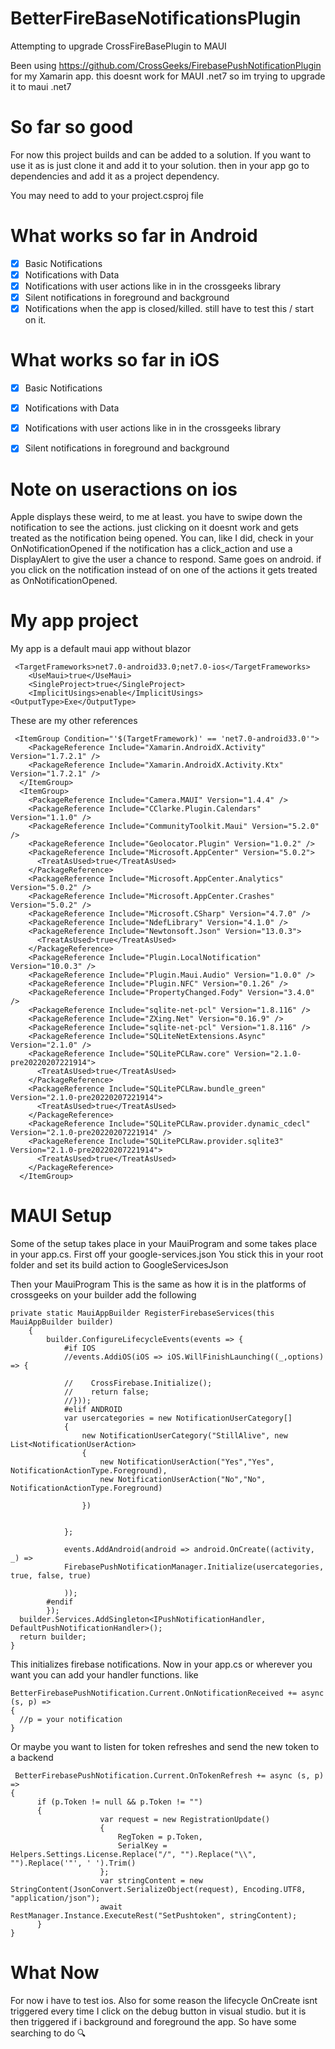 # BetterFireBaseNotificationsPlugin
Attempting to upgrade CrossFireBasePlugin to MAUI

Been using https://github.com/CrossGeeks/FirebasePushNotificationPlugin for my Xamarin app.
this doesnt work for MAUI .net7 so im trying to upgrade it to maui .net7 

# So far so good
For now this project builds and can be added to a solution.
If you want to use it as is just clone it and add it to your solution.
then in your app go to dependencies and add it as a project dependency.

You may need to add 
 <ItemGroup Condition="'$(TargetFramework)' == 'net7.0-android33.0'">
    <PackageReference Include="Xamarin.AndroidX.Activity" Version="1.7.2.1" />
    <PackageReference Include="Xamarin.AndroidX.Activity.Ktx" Version="1.7.2.1" />
  </ItemGroup>
  to your project.csproj file

# What works so far in Android
- [x] Basic Notifications <br/>
- [x] Notifications with Data<br/>
- [x] Notifications with user actions like in in the crossgeeks library<br/>
- [x] Silent notifications in foreground and background<br/>
- [x] Notifications when the app is closed/killed. still have to test this / start on it.<br/>
# What works so far in iOS
- [x] Basic Notifications <br/>
- [x] Notifications with Data<br/>
- [x] Notifications with user actions like in in the crossgeeks library<br/>
- [x] Silent notifications in foreground and background<br/>


# Note on useractions on ios
Apple displays these weird, to me at least.
you have to swipe down the notification to see the actions. just clicking on it doesnt work and gets treated as the notification being opened.
You can, like I did, check in your OnNotificationOpened if the notification has a click_action and use a DisplayAlert to give the user a chance to respond.
Same goes on android. if you click on the notification instead of on one of the actions it gets treated as OnNotificationOpened.

# My app project
My app is a default maui app without blazor
```
 <TargetFrameworks>net7.0-android33.0;net7.0-ios</TargetFrameworks>  
    <UseMaui>true</UseMaui>
    <SingleProject>true</SingleProject>
    <ImplicitUsings>enable</ImplicitUsings>
<OutputType>Exe</OutputType>
```
 These are my other references
```
 <ItemGroup Condition="'$(TargetFramework)' == 'net7.0-android33.0'">
    <PackageReference Include="Xamarin.AndroidX.Activity" Version="1.7.2.1" />
    <PackageReference Include="Xamarin.AndroidX.Activity.Ktx" Version="1.7.2.1" />
  </ItemGroup>
  <ItemGroup>
    <PackageReference Include="Camera.MAUI" Version="1.4.4" />
    <PackageReference Include="CClarke.Plugin.Calendars" Version="1.1.0" />
    <PackageReference Include="CommunityToolkit.Maui" Version="5.2.0" />
    <PackageReference Include="Geolocator.Plugin" Version="1.0.2" />
    <PackageReference Include="Microsoft.AppCenter" Version="5.0.2">
      <TreatAsUsed>true</TreatAsUsed>
    </PackageReference>
    <PackageReference Include="Microsoft.AppCenter.Analytics" Version="5.0.2" />
    <PackageReference Include="Microsoft.AppCenter.Crashes" Version="5.0.2" />
    <PackageReference Include="Microsoft.CSharp" Version="4.7.0" />
    <PackageReference Include="NdefLibrary" Version="4.1.0" />
    <PackageReference Include="Newtonsoft.Json" Version="13.0.3">
      <TreatAsUsed>true</TreatAsUsed>
    </PackageReference>
    <PackageReference Include="Plugin.LocalNotification" Version="10.0.3" />
    <PackageReference Include="Plugin.Maui.Audio" Version="1.0.0" />
    <PackageReference Include="Plugin.NFC" Version="0.1.26" />
    <PackageReference Include="PropertyChanged.Fody" Version="3.4.0" />
    <PackageReference Include="sqlite-net-pcl" Version="1.8.116" />
    <PackageReference Include="ZXing.Net" Version="0.16.9" />
    <PackageReference Include="sqlite-net-pcl" Version="1.8.116" />
    <PackageReference Include="SQLiteNetExtensions.Async" Version="2.1.0" />
    <PackageReference Include="SQLitePCLRaw.core" Version="2.1.0-pre20220207221914">
      <TreatAsUsed>true</TreatAsUsed>
    </PackageReference>
    <PackageReference Include="SQLitePCLRaw.bundle_green" Version="2.1.0-pre20220207221914">
      <TreatAsUsed>true</TreatAsUsed>
    </PackageReference>
    <PackageReference Include="SQLitePCLRaw.provider.dynamic_cdecl" Version="2.1.0-pre20220207221914" />
    <PackageReference Include="SQLitePCLRaw.provider.sqlite3" Version="2.1.0-pre20220207221914">
      <TreatAsUsed>true</TreatAsUsed>
    </PackageReference>
  </ItemGroup>
 ``` 
# MAUI Setup
Some of the setup takes place in your MauiProgram and some takes place in your app.cs.
First off your google-services.json
You stick this in your root folder and set its build action to GoogleServicesJson

Then your MauiProgram
This is the same as how it is in the platforms of crossgeeks
on your builder add the following
```CSharp
private static MauiAppBuilder RegisterFirebaseServices(this MauiAppBuilder builder)
    {
        builder.ConfigureLifecycleEvents(events => {
            #if IOS
            //events.AddiOS(iOS => iOS.WillFinishLaunching((_,options) => {

            //    CrossFirebase.Initialize();
            //    return false;
            //}));
            #elif ANDROID
            var usercategories = new NotificationUserCategory[]
            {
                new NotificationUserCategory("StillAlive", new List<NotificationUserAction>
                {
                    new NotificationUserAction("Yes","Yes", NotificationActionType.Foreground),
                    new NotificationUserAction("No","No", NotificationActionType.Foreground)

                })


            };

            events.AddAndroid(android => android.OnCreate((activity, _) =>            
            FirebasePushNotificationManager.Initialize(usercategories, true, false, true)

            ));
        #endif
        });
  builder.Services.AddSingleton<IPushNotificationHandler, DefaultPushNotificationHandler>();
  return builder;
}
``` 
This initializes firebase notifications.
Now in your app.cs or wherever you want you can add your handler functions.
like
```CSharp
BetterFirebasePushNotification.Current.OnNotificationReceived += async (s, p) =>
{
  //p = your notification
}
```
Or maybe you want to listen for token refreshes and send the new token to a backend
```CSharp
 BetterFirebasePushNotification.Current.OnTokenRefresh += async (s, p) =>
{
      if (p.Token != null && p.Token != "")
      {
                    var request = new RegistrationUpdate()
                    {
                        RegToken = p.Token,
                        SerialKey = Helpers.Settings.License.Replace("/", "").Replace("\\", "").Replace('"', ' ').Trim()
                    };
                    var stringContent = new StringContent(JsonConvert.SerializeObject(request), Encoding.UTF8, "application/json");
                    await RestManager.Instance.ExecuteRest("SetPushtoken", stringContent);
      }
}
```

# What Now
For now i have to test ios.
Also for some reason the lifecycle OnCreate isnt triggered every time I click on the debug button in visual studio. but it is then triggered if i background and foreground the app. So have some searching to do 🔍
  
